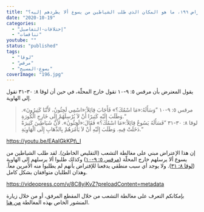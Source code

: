 ```yaml
---
title: "الإعتراض ١٩٦، ما هو المكان الذي طلب الشياطين من يسوع ألا يطردهم إليه؟"
date: "2020-10-19"
categories: 
  - "إختلافات-التفاصيل"
  - "تناقضات"
youtube: ""
status: "published"
tags: 
  - "لوقا"
  - "مرقس"
  - "يسوع-المسيح"
coverImage: "196.jpg"
---
```


يقول المعترض بأن مرقس ٥: ٩-١٠ تقول خارج المحلّة، في حين أن لوقا ٨: ٣٠-٣١ تقول إلى الهاوية.

> مرقس ٥: ٩-١٠ ”وَسَأَلَهُ:«مَا اسْمُكَ؟» فَأَجَابَ قِائِلاً:«اسْمِي لَجِئُونُ، لأَنَّنَا كَثِيرُونَ». وَطَلَبَ إِلَيْهِ كَثِيرًا أَنْ لاَ يُرْسِلَهُمْ إِلَى خَارِجِ الْكُورَةِ.“  
> لوقا ٨: ٣٠-٣١ ”فَسَأَلَهُ يَسُوعُ قِائِلاً:«مَا اسْمُكَ؟» فَقَالَ:«لَجِئُونُ». لأَنَّ شَيَاطِينَ كَثِيرَةً دَخَلَتْ فِيهِ. وَطَلَبَ إِلَيْهِ أَنْ لاَ يَأْمُرَهُمْ بِالذَّهَابِ إِلَى الْهَاوِيَةِ.“

https://youtu.be/EAaIGkKPt\_I

إن هذا الإعتراض مبني على مغالطة التشعب (التقليص الخاطئ). لقد طلب الشياطين من يسوع ألا يرسلهم خارج المحلّة ([مرقس ٥: ٩-١٠](https://biblia.com/books/ar-vandyke/mk5.9-10)) وكذلك طلبوا ألا يرسلهم إلى الهاوية ([لوقا ٨: ٣١](https://biblia.com/books/ar-vandyke/luke8.31)). ولا يوجد أي سبب منطقي يدفعنا للإفتراض بأنهم لم يطلبوا منه الأمرين معاً. وهذان الطلبان متوافقان بشكل كامل.

https://videopress.com/v/8C8yiKvZ?preloadContent=metadata

بإمكانكم التعرف على مغالطة التشعب من خلال المقطع المرفق، أو من خلال زيارة المنشور الخاص بهذه المغالطة [من هنا](https://reasonofhope.com/2019/07/25/bifurcation/).
